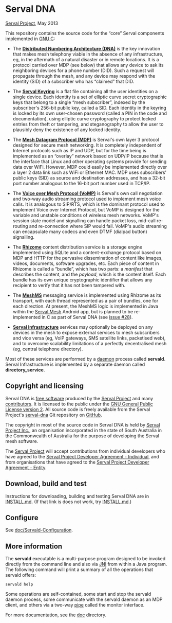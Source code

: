 Serval DNA
==========
[Serval Project][], May 2013

This repository contains the source code for the “core” Serval components
implemented in [GNU C][]:

 * The **[Distributed Numbering Architecture (DNA)][DNA]** is the key
   innovation that makes mesh telephony viable in the absence of any
   infrastructure, eg, in the aftermath of a natural disaster or in remote
   locations.  It is a protocol carried over MDP (see below) that allows any
   device to ask its neighboring devices for a phone number (DID).  Such a
   request will propagate through the mesh, and any device may respond with the
   identity (SID) of a subscriber who has “claimed” that DID.

 * The **[Serval Keyring][]** is a flat file containing all the user identities on
   a single device.  Each identity is a set of elliptic curve secret
   cryptographic keys that belong to a single “mesh subscriber”, indexed by the
   subscriber's 256-bit public key, called a SID.  Each identity in the keyring is
   locked by its own user-chosen password (called a PIN in the code and
   documentation), using elliptic curve cryptography to protect locked entries
   from theft or tampering, and steganography to allow the user to plausibly
   deny the existence of any locked identity.

 * The **[Mesh Datagram Protocol (MDP)][MDP]** is Serval's own layer 3 protocol
   designed for secure mesh networking.  It is completely independent of
   Internet protocols such as IP and UDP, but for the time being is implemented
   as an “overlay” network based on UDP/IP because that is the interface that
   Linux and other operating systems provide for sending data over WiFi.
   However, MDP could easily be implemented directly over a layer 2 data link
   such as WiFi or Ethernet MAC.  MDP uses subscribers' public keys (SID) as
   source and destination addresses, and has a 32-bit port number analogous to
   the 16-bit port number used in TCP/IP.

 * The **[Voice over Mesh Protocol (VoMP)][VoMP]** is Serval's own call negotiation
   and two-way audio streaming protocol used to implement mesh voice calls.  It
   is analogous to SIP/RTS, which is the dominant protocol used to implement
   Voice over Internet Protocol, but VoMP is designed for the variable and
   unstable conditions of wireless mesh networks.  VoMP's session state model
   and signalling can handle packet loss, mid-call re-routing and re-connection
   where SIP would fail.  VoMP's audio streaming can encapsulate many codecs
   and even DTMF (dialpad button) signalling.

 * The **[Rhizome][]** content distribution service is a storage engine implemented
   using SQLite and a content-exchange protocol based on MDP and HTTP for the
   pervasive dissemination of content like images, videos, documents, software
   upgrades, etc.  Each piece of content in Rhizome is called a “bundle”, which
   has two parts: a *manifest* that describes the content, and the *payload*,
   which is the content itself.  Each bundle has its own unique cryptographic
   identifier that allows any recipient to verify that it has not been tampered
   with.

 * The **[MeshMS][]** messaging service is implemented using Rhizome as its
   transport, with each thread represented as a pair of bundles, one for each
   direction.  At present, the MeshMS logic is implemented in Java within the
   [Serval Mesh][batphone] Android app, but is planned to be re-implemented in
   C as part of Serval DNA (see [issue #28][]).

 * **[Serval Infrastructure][]** services may optionally be deployed on any devices
   in the mesh to expose external services to mesh subscribers and vice versa
   (eg, VoIP gateways, SMS satellite links, packetised web), and to overcome
   scalability limitations of a perfectly decentralised mesh (eg, central
   telephone directory).

Most of these services are performed by a [daemon][] process called
**servald**.  Serval Infrastructure is implemented by a separate daemon called
**directory_service**.

Copyright and licensing
-----------------------

Serval DNA is [free software][] produced by the [Serval Project][] and many
[contributors][].  It is licensed to the public under the [GNU General Public
License version 2][GPL2].  All source code is freely available from the Serval
Project's [serval-dna][] Git repository on [GitHub][].

The copyright in most of the source code in Serval DNA is held by [Serval
Project Inc.][SPI], an organisation incorporated in the state of South
Australia in the Commonwealth of Australia for the purpose of developing the
Serval mesh software.

The [Serval Project][] will accept contributions from individual developers who
have agreed to the [Serval Project Developer Agreement - Individual][individ],
and from organisations that have agreed to the [Serval Project Developer
Agreement - Entity][entity].

Download, build and test
------------------------

Instructions for downloading, building and testing Serval DNA are in
[INSTALL.md](./INSTALL.md).  (If that link is does not work, try
[INSTALL.md](/servalproject/serval-dna/blob/master/INSTALL.md).)

Configure
---------

See [doc/Servald-Configuration](./doc/Servald-Configuration.md).

More information
----------------

The **servald** executable is a multi-purpose program designed to be invoked
directly from the command line and also via [JNI][] from within a Java program.
The following command will print a summary of all the operations that servald
offers:

    servald help

Some operations are self-contained, some start and stop the servald daemon
process, some communicate with the servald daemon as an MDP client, and others
via a two-way [pipe][] called the monitor interface.

For more documentation, see the
[doc](/servalproject/serval-dna/tree/master/doc/) directory.


[Serval Project]: http://www.servalproject.org/
[SPI]: http://developer.servalproject.org/dokuwiki/doku.php?id=content:spi
[serval-dna]: https://github.com/servalproject/serval-dna
[batphone]: https://github.com/servalproject/batphone
[issue #28]: https://github.com/servalproject/serval-dna/issues/28
[GNU C]: http://gcc.gnu.org/
[daemon]: http://en.wikipedia.org/wiki/Daemon_(computing)
[free software]: http://www.gnu.org/philosophy/free-sw.html
[contributors]: /servalproject/serval-dna/blob/master/CONTRIBUTORS.md
[GitHub]: https://github.com/servalproject
[GPL2]: http://www.gnu.org/licenses/gpl-2.0.html
[individ]: http://developer.servalproject.org/files/serval_project_inc-individual.pdf
[entity]: http://developer.servalproject.org/files/serval_project_inc-entity.pdf
[DNA]: http://developer.servalproject.org/dokuwiki/doku.php?id=content:tech:dna
[Serval Keyring]: http://developer.servalproject.org/dokuwiki/doku.php?id=content:tech:keyring
[MDP]: http://developer.servalproject.org/dokuwiki/doku.php?id=content:tech:mdp
[VoMP]: http://developer.servalproject.org/dokuwiki/doku.php?id=content:tech:vomp
[Rhizome]: http://developer.servalproject.org/dokuwiki/doku.php?id=content:tech:rhizome
[MeshMS]: http://developer.servalproject.org/dokuwiki/doku.php?id=content:tech:meshms
[Serval Infrastructure]: http://developer.servalproject.org/dokuwiki/doku.php?id=content:tech:serval_infrastructure
[JNI]: http://en.wikipedia.org/wiki/Java_Native_Interface
[pipe]: http://www.kernel.org/doc/man-pages/online/pages/man2/pipe.2.html
